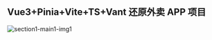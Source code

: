 ## Vue3+Pinia+Vite+TS+Vant 还原外卖 APP 项目



![section1-main1-img1](https://github.com/user-attachments/assets/7fd6d12c-6db0-41c0-bdcb-4ee5229311de)

